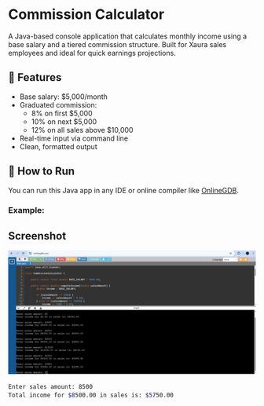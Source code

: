 # Commission Calculator

A Java-based console application that calculates monthly income using a base salary and a tiered commission structure. Built for Xaura sales employees and ideal for quick earnings projections.

## 💼 Features
- Base salary: $5,000/month
- Graduated commission:
  - 8% on first $5,000
  - 10% on next $5,000
  - 12% on all sales above $10,000
- Real-time input via command line
- Clean, formatted output

## 🚀 How to Run

You can run this Java app in any IDE or online compiler like [OnlineGDB](https://www.onlinegdb.com/online_java_compiler).

### Example:


## Screenshot
![Sales Commission Calculation Example](Looped%20Sales%20Commission.PNG)


```bash
Enter sales amount: 8500
Total income for $8500.00 in sales is: $5750.00


